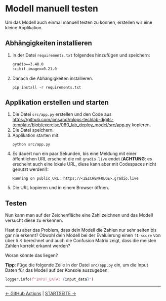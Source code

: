 # Modell manuell testen

Um das Modell auch einmal manuell testen zu können, erstellen wir eine kleine Applikation.

## Abhängigkeiten installieren

1. In der Datei `requirements.txt` folgendes hinzufügen und speichern:
    ```diff
    gradio==3.48.0
    scikit-image==0.21.0
    ```
2. Danach die Abhängigkeiten installieren.
    ```shell
    pip install -r requirements.txt
    ```

## Applikation erstellen und starten

1. Die Datei `src/app.py` erstellen und den Code aus https://github.com/iimsand/mlops-techlab-digits-template/blob/exercise/060_lab_deploy_model/src/app.py kopieren.
1. Die Datei speichern.
1. Applikation starten mit:
    ```shell
    python src/app.py
    ```
1. Es dauert nun ein paar Sekunden, bis eine Meldung mit einer öffentlichen URL erscheint die mit `gradio.live` endet (**ACHTUNG**: es erscheint auch eine lokale URL, diese kann aber mit Codespaces nicht genutzt werden!):
    ```
    Running on public URL: https://<ZEICHENFOLGE>.gradio.live
    ```
1. Die URL kopieren und in einem Browser öffnen.

## Testen

Nun kann man auf der Zeichenfläche eine Zahl zeichnen und das Modell versucht diese zu erkennen.

Hast du aber das Problem, dass dein Modell die Zahlen nur sehr selten bis gar nie erkennt? Obwohl dein Modell bei der Evaluierung einen `f1-score` von über `0.9` berechnet und auch die Confusion Matrix zeigt, dass die meisten Zahlen korrekt erkannt werden?

Woran könnte das liegen?

**Tipp**: Füge die folgende Zeile in der Datei `src/app.py` ein, um die Input Daten für das Modell auf der Konsole auszugeben:
```python
logger.info(f"INPUT_DATA: {input_data}")
```

---

[← GitHub Actions](050_lab_github_actions.md) | [STARTSEITE →](../README.md)
